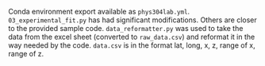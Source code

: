 Conda environment export available as `phys304lab.yml`. `03_experimental_fit.py` has had significant modifications. Others are closer to the provided sample code. `data_reformatter.py` was used to take the data from the excel sheet (converted to `raw_data.csv`) and reformat it in the way needed by the code. `data.csv` is in the format lat, long, x, z, range of x, range of z.